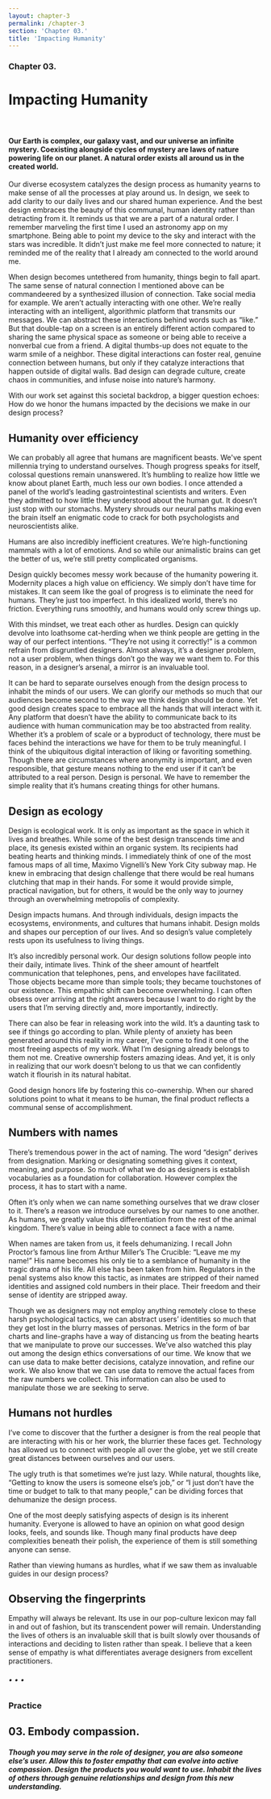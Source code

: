 ```yaml
---
layout: chapter-3
permalink: /chapter-3
section: 'Chapter 03.'
title: 'Impacting Humanity'
---
```


### Chapter 03.
# Impacting Humanity

<div class="divider">&nbsp;</div>

#### Our Earth is complex, our galaxy vast, and our universe an infinite mystery. Coexisting alongside cycles of mystery are laws of nature powering life on our planet. A natural order exists all around us in the created world. 

Our diverse ecosystem catalyzes the design process as humanity yearns to make sense of all the processes at play around us. In design, we seek to add clarity to our daily lives and our shared human experience. And the best design embraces the beauty of this communal, human identity rather than detracting from it. It reminds us that we are a part of a natural order. I remember marveling the first time I used an astronomy app on my smartphone. Being able to point my device to the sky and interact with the stars was incredible. It didn’t just make me feel more connected to nature; it reminded me of the reality that I already am connected to the world around me.

When design becomes untethered from humanity, things begin to fall apart. The same sense of natural connection I mentioned above can be commandeered by a synthesized illusion of connection. Take social media for example. We aren’t actually interacting with one other. We’re really interacting with an intelligent, algorithmic platform that transmits our messages. We can abstract these interactions behind words such as “like.” But that double-tap on a screen is an entirely different action compared to sharing the same physical space as someone or being able to receive a nonverbal cue from a friend. A digital thumbs-up does not equate to the warm smile of a neighbor. These digital interactions can foster real, genuine connection between humans, but only if they catalyze interactions that happen outside of digital walls. Bad design can degrade culture, create chaos in communities, and infuse noise into nature’s harmony.

With our work set against this societal backdrop, a bigger question echoes: How do we honor the humans impacted by the decisions we make in our design process?


## Humanity over efficiency

We can probably all agree that humans are magnificent beasts. We've spent millennia trying to understand ourselves. Though progress speaks for itself, colossal questions remain unanswered. It’s humbling to realize how little we know about planet Earth, much less our own bodies. I once attended a panel of the world’s leading gastrointestinal scientists and writers. Even they admitted to how little they understood about the human gut. It doesn’t just stop with our stomachs. Mystery shrouds our neural paths making even the brain itself an enigmatic code to crack for both psychologists and neuroscientists alike.

Humans are also incredibly inefficient creatures. We’re high-functioning mammals with a lot of emotions. And so while our animalistic brains can get the better of us, we’re still pretty complicated organisms.

Design quickly becomes messy work because of the humanity powering it. Modernity places a high value on efficiency. We simply don’t have time for mistakes. It can seem like the goal of progress is to eliminate the need for humans. They’re just too imperfect. In this idealized world, there’s no friction. Everything runs smoothly, and humans would only screw things up.

With this mindset, we treat each other as hurdles. Design can quickly devolve into loathsome cat-herding when we think people are getting in the way of our perfect intentions. “They’re not using it correctly!” is a common refrain from disgruntled designers. Almost always, it’s a designer problem, not a user problem, when things don’t go the way we want them to. For this reason, in a designer’s arsenal, a mirror is an invaluable tool. 

It can be hard to separate ourselves enough from the design process to inhabit the minds of our users. We can glorify our methods so much that our audiences become second to the way we think design should be done. Yet good design creates space to embrace all the hands that will interact with it. Any platform that doesn’t have the ability to communicate back to its audience with human communication may be too abstracted from reality. Whether it’s a problem of scale or a byproduct of technology, there must be faces behind the interactions we have for them to be truly meaningful. I think of the ubiquitous digital interaction of liking or favoriting something. Though there are circumstances where anonymity is important, and even responsible, that gesture means nothing to the end user if it can’t be attributed to a real person. Design is personal. We have to remember the simple reality that it’s humans creating things for other humans.


## Design as ecology

Design is ecological work. It is only as important as the space in which it lives and breathes. While some of the best design transcends time and place, its genesis existed within an organic system. Its recipients had beating hearts and thinking minds. I immediately think of one of the most famous maps of all time, Maximo Vignelli’s New York City subway map. He knew in embracing that design challenge that there would be real humans clutching that map in their hands. For some it would provide simple, practical navigation, but for others, it would be the only way to journey through an overwhelming metropolis of complexity.

Design impacts humans. And through individuals, design impacts the ecosystems, environments, and cultures that humans inhabit. Design molds and shapes our perception of our lives. And so design’s value completely rests upon its usefulness to living things.

It’s also incredibly personal work. Our design solutions follow people into their daily, intimate lives. Think of the sheer amount of heartfelt communication that telephones, pens, and envelopes have facilitated. Those objects became more than simple tools; they became touchstones of our existence. This empathic shift can become overwhelming. I can often obsess over arriving at the right answers because I want to do right by the users that I’m serving directly and, more importantly, indirectly.

There can also be fear in releasing work into the wild. It’s a daunting task to see if things go according to plan. While plenty of anxiety has been generated around this reality in my career, I’ve come to find it one of the most freeing aspects of my work. What I’m designing already belongs to them not me. Creative ownership fosters amazing ideas. And yet, it is only in realizing that our work doesn’t belong to us that we can confidently watch it flourish in its natural habitat.

Good design honors life by fostering this co-ownership. When our shared solutions point to what it means to be human, the final product reflects a communal sense of accomplishment.


## Numbers with names

There’s tremendous power in the act of naming. The word “design” derives from designation. Marking or designating something gives it context, meaning, and purpose. So much of what we do as designers is establish vocabularies as a foundation for collaboration. However complex the process, it has to start with a name.

Often it’s only when we can name something ourselves that we draw closer to it. There’s a reason we introduce ourselves by our names to one another. As humans, we greatly value this differentiation from the rest of the animal kingdom. There’s value in being able to connect a face with a name.

When names are taken from us, it feels dehumanizing. I recall John Proctor’s famous line from Arthur Miller’s The Crucible: “Leave me my name!” His name becomes his only tie to a semblance of humanity in the tragic drama of his life. All else has been taken from him. Regulators in the penal systems also know this tactic, as inmates are stripped of their named identities and assigned cold numbers in their place. Their freedom and their sense of identity are stripped away.

Though we as designers may not employ anything remotely close to these harsh psychological tactics, we can abstract users’ identities so much that they get lost in the blurry masses of personas. Metrics in the form of bar charts and line-graphs have a way of distancing us from the beating hearts that we manipulate to prove our successes. We’ve also watched this play out among the design ethics conversations of our time. We know that we can use data to make better decisions, catalyze innovation, and refine our work. We also know that we can use data to remove the actual faces from the raw numbers we collect. This information can also be used to manipulate those we are seeking to serve.


## Humans not hurdles

I’ve come to discover that the further a designer is from the real people that are interacting with his or her work, the blurrier these faces get. Technology has allowed us to connect with people all over the globe, yet we still create great distances between ourselves and our users.

The ugly truth is that sometimes we’re just lazy. While natural, thoughts like, “Getting to know the users is someone else’s job,” or “I just don’t have the time or budget to talk to that many people,” can be dividing forces that dehumanize the design process.

One of the most deeply satisfying aspects of design is its inherent humanity. Everyone is allowed to have an opinion on what good design looks, feels, and sounds like. Though many final products have deep complexities beneath their polish, the experience of them is still something anyone can sense.

Rather than viewing humans as hurdles, what if we saw them as invaluable guides in our design process?


## Observing the fingerprints

Empathy will always be relevant. Its use in our pop-culture lexicon may fall in and out of fashion, but its transcendent power will remain. Understanding the lives of others is an invaluable skill that is built slowly over thousands of interactions and deciding to listen rather than speak. I believe that a keen sense of empathy is what differentiates average designers from excellent practitioners.


###### • • •

### Practice

## 03. Embody compassion.
##### Though you may serve in the role of designer, you are also someone else’s user. Allow this to foster empathy that can evolve into active compassion. Design the products you would want to use. Inhabit the lives of others through genuine relationships and design from this new understanding.